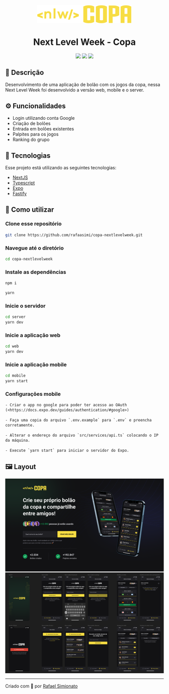 <p align='center'><img width='300' src="./.github/logo.svg"/></p>
<h1 align='center'>Next Level Week - Copa</h1>
<p align='center'>
<img src="https://img.shields.io/github/repo-size/rafaasimi/copa-nextlevelweek?color=009438">
<img src="https://img.shields.io/github/languages/count/rafaasimi/copa-nextlevelweek?color=009438">
<img src="https://img.shields.io/github/last-commit/rafaasimi/copa-nextlevelweek?color=009438">
</p>

## 🔖 Descrição
<p>Desenvolvimento de uma aplicação de bolão com os jogos da copa, nessa Next Level Week foi desenvolvido a versão web, mobile e o server.<p>

## ⚙️ Funcionalidades
- Login utilizando conta Google
- Criação de bolões
- Entrada em bolões existentes
- Palpites para os jogos
- Ranking do grupo


## 🚀 Tecnologias
Esse projeto está utilizando as seguintes tecnologias:

- [NextJS](https://nextjs.org/)
- [Typescript](https://www.typescriptlang.org/)
- [Expo](https://expo.dev/)
- [Fastify](https://www.fastify.io/)


## 🎲 Como utilizar
### Clone esse repositório
```bash
git clone https://github.com/rafaasimi/copa-nextlevelweek.git
```
### Navegue até o diretório
```bash
cd copa-nextlevelweek
```

### Instale as dependências
```bash
npm i
```
```bash
yarn
```

### Inicie o servidor
```bash
cd server
yarn dev
```

### Inicie a aplicação web
```bash
cd web
yarn dev
```

### Inicie a aplicação mobile
```bash
cd mobile
yarn start
```
### Configurações mobile
```
- Criar o app no google para poder ter acesso ao OAuth (<https://docs.expo.dev/guides/authentication/#google>)

- Faça uma copia do arquivo `.env.example` para `.env` e preencha corretamente.

- Alterar o endereço do arquivo `src/services/api.ts` colocando o IP da máquina.

- Execute `yarn start` para iniciar o servidor do Expo.
```



## 🖼️ Layout
<img src=".github/web.png">
<img src=".github/mobile.png">

---
<p>Criado com 💙 por <a href='https://github.com/rafaasimi/' target='_blank'>Rafael Simionato</a></p>